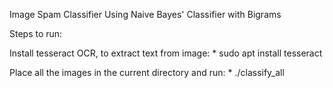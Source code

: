 Image Spam Classifier Using Naive Bayes' Classifier with Bigrams

Steps to run:

Install tesseract OCR, to extract text from image:
	* sudo apt install tesseract
	
Place all the images in the current directory and run:
	* ./classify_all

